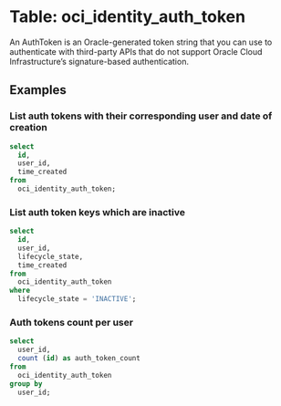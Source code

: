 # Table: oci_identity_auth_token

An AuthToken is an Oracle-generated token string that you can use to authenticate with third-party APIs that do not support Oracle Cloud Infrastructure’s signature-based authentication.

## Examples

### List auth tokens with their corresponding user and date of creation

```sql
select
  id,
  user_id,
  time_created
from
  oci_identity_auth_token;
```


### List auth token keys which are inactive

```sql
select
  id,
  user_id,
  lifecycle_state,
  time_created
from
  oci_identity_auth_token
where
  lifecycle_state = 'INACTIVE';
```


### Auth tokens count per user

```sql
select
  user_id,
  count (id) as auth_token_count
from
  oci_identity_auth_token
group by
  user_id;
```